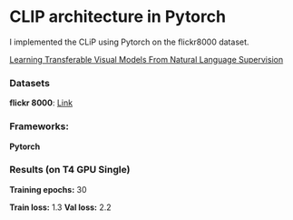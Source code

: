 
# CLIP architecture in Pytorch

I implemented the CLiP using Pytorch on the flickr8000 dataset.

[Learning Transferable Visual Models From Natural Language Supervision](https://arxiv.org/abs/2103.00020)


### Datasets

**flickr 8000**: [Link](https://www.kaggle.com/datasets/adityajn105/flickr8k)

### Frameworks:
**Pytorch**


### Results (on T4 GPU Single)

**Training epochs:** 30

**Train loss:** 1.3
**Val loss:** 2.2 


